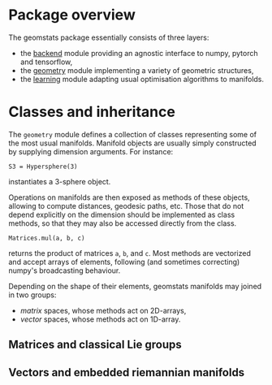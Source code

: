 # Package overview

The geomstats package essentially consists of three layers: 
+ the [backend](geomstats/backend) module 
providing an agnostic interface to numpy, pytorch and tensorflow,
+ the [geometry](geomstats/geometry) module 
implementing a variety of geometric structures, 
+ the [learning](geomstats/learning) module
adapting usual optimisation algorithms to manifolds.

# Classes and inheritance 

The `geometry` module defines a collection of classes 
representing some of the most usual manifolds. 
Manifold objects are usually simply constructed by supplying 
dimension arguments. For instance: 
```
S3 = Hypersphere(3)
```
instantiates a 3-sphere object. 

Operations on manifolds are then exposed as methods of these objects, 
allowing to compute distances, geodesic paths, etc. 
Those that do not depend explicitly on the dimension 
should be implemented as class methods, 
so that they may also be accessed directly 
from the class. 
```
Matrices.mul(a, b, c)
```
returns the product of matrices `a`, `b`, and `c`.
Most methods are vectorized 
and accept arrays of elements, following (and sometimes correcting) 
numpy's broadcasting behaviour.  

Depending on the shape of their elements, 
geomstats manifolds may joined in two groups:
+ _matrix_ spaces, whose methods act on 2D-arrays,
+ _vector_ spaces, whose methods act on 1D-array.  


## Matrices and classical Lie groups





## Vectors and embedded riemannian manifolds

 
